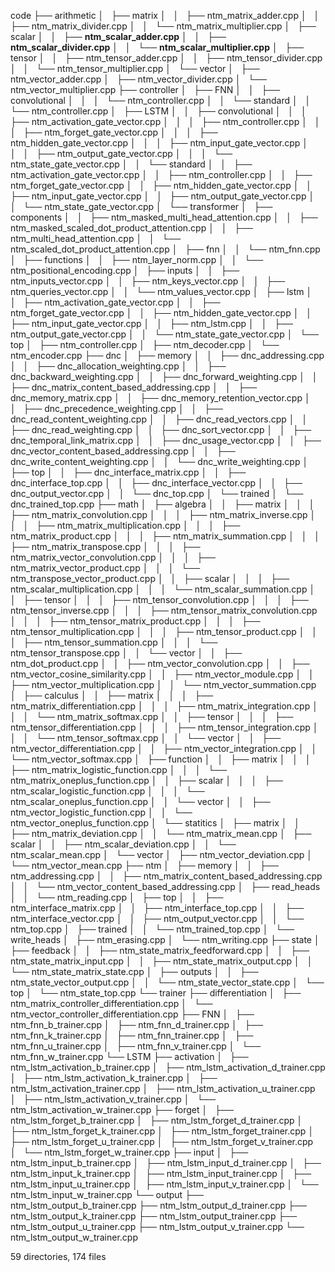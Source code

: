 code
├── arithmetic
│   ├── matrix
│   │   ├── ntm_matrix_adder.cpp
│   │   ├── ntm_matrix_divider.cpp
│   │   └── ntm_matrix_multiplier.cpp
│   ├── scalar
│   │   ├── **ntm_scalar_adder.cpp**
│   │   ├── **ntm_scalar_divider.cpp**
│   │   └── **ntm_scalar_multiplier.cpp**
│   ├── tensor
│   │   ├── ntm_tensor_adder.cpp
│   │   ├── ntm_tensor_divider.cpp
│   │   └── ntm_tensor_multiplier.cpp
│   └── vector
│       ├── ntm_vector_adder.cpp
│       ├── ntm_vector_divider.cpp
│       └── ntm_vector_multiplier.cpp
├── controller
│   ├── FNN
│   │   ├── convolutional
│   │   │   └── ntm_controller.cpp
│   │   └── standard
│   │       └── ntm_controller.cpp
│   ├── LSTM
│   │   ├── convolutional
│   │   │   ├── ntm_activation_gate_vector.cpp
│   │   │   ├── ntm_controller.cpp
│   │   │   ├── ntm_forget_gate_vector.cpp
│   │   │   ├── ntm_hidden_gate_vector.cpp
│   │   │   ├── ntm_input_gate_vector.cpp
│   │   │   ├── ntm_output_gate_vector.cpp
│   │   │   └── ntm_state_gate_vector.cpp
│   │   └── standard
│   │       ├── ntm_activation_gate_vector.cpp
│   │       ├── ntm_controller.cpp
│   │       ├── ntm_forget_gate_vector.cpp
│   │       ├── ntm_hidden_gate_vector.cpp
│   │       ├── ntm_input_gate_vector.cpp
│   │       ├── ntm_output_gate_vector.cpp
│   │       └── ntm_state_gate_vector.cpp
│   └── transformer
│       ├── components
│       │   ├── ntm_masked_multi_head_attention.cpp
│       │   ├── ntm_masked_scaled_dot_product_attention.cpp
│       │   ├── ntm_multi_head_attention.cpp
│       │   └── ntm_scaled_dot_product_attention.cpp
│       ├── fnn
│       │   └── ntm_fnn.cpp
│       ├── functions
│       │   ├── ntm_layer_norm.cpp
│       │   └── ntm_positional_encoding.cpp
│       ├── inputs
│       │   ├── ntm_inputs_vector.cpp
│       │   ├── ntm_keys_vector.cpp
│       │   ├── ntm_queries_vector.cpp
│       │   └── ntm_values_vector.cpp
│       ├── lstm
│       │   ├── ntm_activation_gate_vector.cpp
│       │   ├── ntm_forget_gate_vector.cpp
│       │   ├── ntm_hidden_gate_vector.cpp
│       │   ├── ntm_input_gate_vector.cpp
│       │   ├── ntm_lstm.cpp
│       │   ├── ntm_output_gate_vector.cpp
│       │   └── ntm_state_gate_vector.cpp
│       └── top
│           ├── ntm_controller.cpp
│           ├── ntm_decoder.cpp
│           └── ntm_encoder.cpp
├── dnc
│   ├── memory
│   │   ├── dnc_addressing.cpp
│   │   ├── dnc_allocation_weighting.cpp
│   │   ├── dnc_backward_weighting.cpp
│   │   ├── dnc_forward_weighting.cpp
│   │   ├── dnc_matrix_content_based_addressing.cpp
│   │   ├── dnc_memory_matrix.cpp
│   │   ├── dnc_memory_retention_vector.cpp
│   │   ├── dnc_precedence_weighting.cpp
│   │   ├── dnc_read_content_weighting.cpp
│   │   ├── dnc_read_vectors.cpp
│   │   ├── dnc_read_weighting.cpp
│   │   ├── dnc_sort_vector.cpp
│   │   ├── dnc_temporal_link_matrix.cpp
│   │   ├── dnc_usage_vector.cpp
│   │   ├── dnc_vector_content_based_addressing.cpp
│   │   ├── dnc_write_content_weighting.cpp
│   │   └── dnc_write_weighting.cpp
│   ├── top
│   │   ├── dnc_interface_matrix.cpp
│   │   ├── dnc_interface_top.cpp
│   │   ├── dnc_interface_vector.cpp
│   │   ├── dnc_output_vector.cpp
│   │   └── dnc_top.cpp
│   └── trained
│       └── dnc_trained_top.cpp
├── math
│   ├── algebra
│   │   ├── matrix
│   │   │   ├── ntm_matrix_convolution.cpp
│   │   │   ├── ntm_matrix_inverse.cpp
│   │   │   ├── ntm_matrix_multiplication.cpp
│   │   │   ├── ntm_matrix_product.cpp
│   │   │   ├── ntm_matrix_summation.cpp
│   │   │   ├── ntm_matrix_transpose.cpp
│   │   │   ├── ntm_matrix_vector_convolution.cpp
│   │   │   ├── ntm_matrix_vector_product.cpp
│   │   │   └── ntm_transpose_vector_product.cpp
│   │   ├── scalar
│   │   │   ├── ntm_scalar_multiplication.cpp
│   │   │   └── ntm_scalar_summation.cpp
│   │   ├── tensor
│   │   │   ├── ntm_tensor_convolution.cpp
│   │   │   ├── ntm_tensor_inverse.cpp
│   │   │   ├── ntm_tensor_matrix_convolution.cpp
│   │   │   ├── ntm_tensor_matrix_product.cpp
│   │   │   ├── ntm_tensor_multiplication.cpp
│   │   │   ├── ntm_tensor_product.cpp
│   │   │   ├── ntm_tensor_summation.cpp
│   │   │   └── ntm_tensor_transpose.cpp
│   │   └── vector
│   │       ├── ntm_dot_product.cpp
│   │       ├── ntm_vector_convolution.cpp
│   │       ├── ntm_vector_cosine_similarity.cpp
│   │       ├── ntm_vector_module.cpp
│   │       ├── ntm_vector_multiplication.cpp
│   │       └── ntm_vector_summation.cpp
│   ├── calculus
│   │   ├── matrix
│   │   │   ├── ntm_matrix_differentiation.cpp
│   │   │   ├── ntm_matrix_integration.cpp
│   │   │   └── ntm_matrix_softmax.cpp
│   │   ├── tensor
│   │   │   ├── ntm_tensor_differentiation.cpp
│   │   │   ├── ntm_tensor_integration.cpp
│   │   │   └── ntm_tensor_softmax.cpp
│   │   └── vector
│   │       ├── ntm_vector_differentiation.cpp
│   │       ├── ntm_vector_integration.cpp
│   │       └── ntm_vector_softmax.cpp
│   ├── function
│   │   ├── matrix
│   │   │   ├── ntm_matrix_logistic_function.cpp
│   │   │   └── ntm_matrix_oneplus_function.cpp
│   │   ├── scalar
│   │   │   ├── ntm_scalar_logistic_function.cpp
│   │   │   └── ntm_scalar_oneplus_function.cpp
│   │   └── vector
│   │       ├── ntm_vector_logistic_function.cpp
│   │       └── ntm_vector_oneplus_function.cpp
│   └── statitics
│       ├── matrix
│       │   ├── ntm_matrix_deviation.cpp
│       │   └── ntm_matrix_mean.cpp
│       ├── scalar
│       │   ├── ntm_scalar_deviation.cpp
│       │   └── ntm_scalar_mean.cpp
│       └── vector
│           ├── ntm_vector_deviation.cpp
│           └── ntm_vector_mean.cpp
├── ntm
│   ├── memory
│   │   ├── ntm_addressing.cpp
│   │   ├── ntm_matrix_content_based_addressing.cpp
│   │   └── ntm_vector_content_based_addressing.cpp
│   ├── read_heads
│   │   └── ntm_reading.cpp
│   ├── top
│   │   ├── ntm_interface_matrix.cpp
│   │   ├── ntm_interface_top.cpp
│   │   ├── ntm_interface_vector.cpp
│   │   ├── ntm_output_vector.cpp
│   │   └── ntm_top.cpp
│   ├── trained
│   │   └── ntm_trained_top.cpp
│   └── write_heads
│       ├── ntm_erasing.cpp
│       └── ntm_writing.cpp
├── state
│   ├── feedback
│   │   ├── ntm_state_matrix_feedforward.cpp
│   │   ├── ntm_state_matrix_input.cpp
│   │   ├── ntm_state_matrix_output.cpp
│   │   └── ntm_state_matrix_state.cpp
│   ├── outputs
│   │   ├── ntm_state_vector_output.cpp
│   │   └── ntm_state_vector_state.cpp
│   └── top
│       └── ntm_state_top.cpp
└── trainer
    ├── differentiation
    │   ├── ntm_matrix_controller_differentiation.cpp
    │   └── ntm_vector_controller_differentiation.cpp
    ├── FNN
    │   ├── ntm_fnn_b_trainer.cpp
    │   ├── ntm_fnn_d_trainer.cpp
    │   ├── ntm_fnn_k_trainer.cpp
    │   ├── ntm_fnn_trainer.cpp
    │   ├── ntm_fnn_u_trainer.cpp
    │   ├── ntm_fnn_v_trainer.cpp
    │   └── ntm_fnn_w_trainer.cpp
    └── LSTM
        ├── activation
        │   ├── ntm_lstm_activation_b_trainer.cpp
        │   ├── ntm_lstm_activation_d_trainer.cpp
        │   ├── ntm_lstm_activation_k_trainer.cpp
        │   ├── ntm_lstm_activation_trainer.cpp
        │   ├── ntm_lstm_activation_u_trainer.cpp
        │   ├── ntm_lstm_activation_v_trainer.cpp
        │   └── ntm_lstm_activation_w_trainer.cpp
        ├── forget
        │   ├── ntm_lstm_forget_b_trainer.cpp
        │   ├── ntm_lstm_forget_d_trainer.cpp
        │   ├── ntm_lstm_forget_k_trainer.cpp
        │   ├── ntm_lstm_forget_trainer.cpp
        │   ├── ntm_lstm_forget_u_trainer.cpp
        │   ├── ntm_lstm_forget_v_trainer.cpp
        │   └── ntm_lstm_forget_w_trainer.cpp
        ├── input
        │   ├── ntm_lstm_input_b_trainer.cpp
        │   ├── ntm_lstm_input_d_trainer.cpp
        │   ├── ntm_lstm_input_k_trainer.cpp
        │   ├── ntm_lstm_input_trainer.cpp
        │   ├── ntm_lstm_input_u_trainer.cpp
        │   ├── ntm_lstm_input_v_trainer.cpp
        │   └── ntm_lstm_input_w_trainer.cpp
        └── output
            ├── ntm_lstm_output_b_trainer.cpp
            ├── ntm_lstm_output_d_trainer.cpp
            ├── ntm_lstm_output_k_trainer.cpp
            ├── ntm_lstm_output_trainer.cpp
            ├── ntm_lstm_output_u_trainer.cpp
            ├── ntm_lstm_output_v_trainer.cpp
            └── ntm_lstm_output_w_trainer.cpp

59 directories, 174 files
